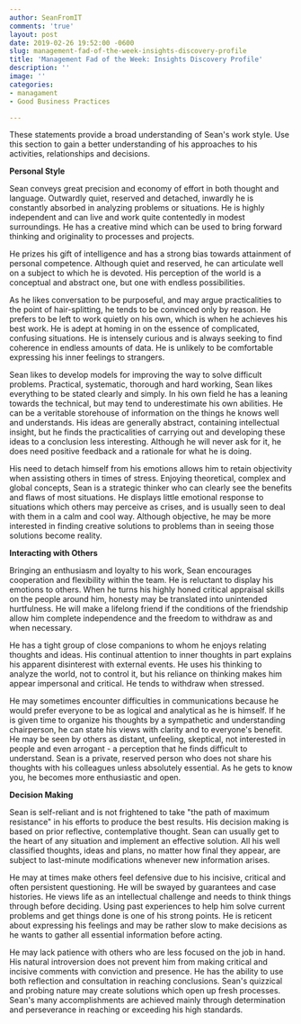 ```yaml
---
author: SeanFromIT
comments: 'true'
layout: post
date: 2019-02-26 19:52:00 -0600
slug: management-fad-of-the-week-insights-discovery-profile
title: 'Management Fad of the Week: Insights Discovery Profile'
description: ''
image: ''
categories:
- managament
- Good Business Practices

---
```

These statements provide a broad understanding of Sean's work style. Use this section to gain a better understanding of his approaches to his activities, relationships and decisions.

**Personal Style**

Sean conveys great precision and economy of effort in both thought and language. Outwardly quiet, reserved and detached, inwardly he is constantly absorbed in analyzing problems or situations. He is highly independent and can live and work quite contentedly in modest surroundings. He has a creative mind which can be used to bring forward thinking and originality to processes and projects.

He prizes his gift of intelligence and has a strong bias towards attainment of personal competence. Although quiet and reserved, he can articulate well on a subject to which he is devoted. His perception of the world is a conceptual and abstract one, but one with endless possibilities.

As he likes conversation to be purposeful, and may argue practicalities to the point of hair-splitting, he tends to be convinced only by reason. He prefers to be left to work quietly on his own, which is when he achieves his best work. He is adept at homing in on the essence of complicated, confusing situations. He is intensely curious and is always seeking to find coherence in endless amounts of data. He is unlikely to be comfortable expressing his inner feelings to strangers.

Sean likes to develop models for improving the way to solve difficult problems. Practical, systematic, thorough and hard working, Sean likes everything to be stated clearly and simply. In his own field he has a leaning towards the technical, but may tend to underestimate his own abilities. He can be a veritable storehouse of information on the things he knows well and understands. His ideas are generally abstract, containing intellectual insight, but he finds the practicalities of carrying out and developing these ideas to a conclusion less interesting. Although he will never ask for it, he does need positive feedback and a rationale for what he is doing.

His need to detach himself from his emotions allows him to retain objectivity when assisting others in times of stress. Enjoying theoretical, complex and global concepts, Sean is a strategic thinker who can clearly see the benefits and flaws of most situations. He displays little emotional response to situations which others may perceive as crises, and is usually seen to deal with them in a calm and cool way. Although objective, he may be more interested in finding creative solutions to problems than in seeing those solutions become reality.

**Interacting with Others**

Bringing an enthusiasm and loyalty to his work, Sean encourages cooperation and flexibility within the team. He is reluctant to display his emotions to others. When he turns his highly honed critical appraisal skills on the people around him, honesty may be translated into unintended hurtfulness. He will make a lifelong friend if the conditions of the friendship allow him complete independence and the freedom to withdraw as and when necessary.

He has a tight group of close companions to whom he enjoys relating thoughts and ideas. His continual attention to inner thoughts in part explains his apparent disinterest with external events. He uses his thinking to analyze the world, not to control it, but his reliance on thinking makes him appear impersonal and critical. He tends to withdraw when stressed.

He may sometimes encounter difficulties in communications because he would prefer everyone to be as logical and analytical as he is himself. If he is given time to organize his thoughts by a sympathetic and understanding chairperson, he can state his views with clarity and to everyone's benefit. He may be seen by others as distant, unfeeling, skeptical, not interested in people and even arrogant - a perception that he finds difficult to understand. Sean is a private, reserved person who does not share his thoughts with his colleagues unless absolutely essential. As he gets to know you, he becomes more enthusiastic and open.

**Decision Making**

Sean is self-reliant and is not frightened to take "the path of maximum resistance" in his efforts to produce the best results. His decision making is based on prior reflective, contemplative thought. Sean can usually get to the heart of any situation and implement an effective solution. All his well classified thoughts, ideas and plans, no matter how final they appear, are subject to last-minute modifications whenever new information arises.

He may at times make others feel defensive due to his incisive, critical and often persistent questioning. He will be swayed by guarantees and case histories. He views life as an intellectual challenge and needs to think things through before deciding. Using past experiences to help him solve current problems and get things done is one of his strong points. He is reticent about expressing his feelings and may be rather slow to make decisions as he wants to gather all essential information before acting.

He may lack patience with others who are less focused on the job in hand. His natural introversion does not prevent him from making critical and incisive comments with conviction and presence. He has the ability to use both reflection and consultation in reaching conclusions. Sean's quizzical and probing nature may create solutions which open up fresh processes. Sean's many accomplishments are achieved mainly through determination and perseverance in reaching or exceeding his high standards.